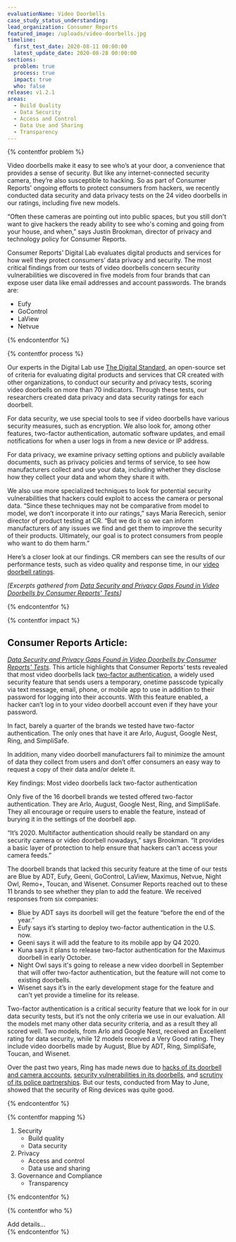 ```yaml
---
evaluationName: Video Doorbells
case_study_status_understanding:
lead_organization: Consumer Reports
featured_image: /uploads/video-doorbells.jpg
timeline:
  first_test_date: 2020-08-11 00:00:00
  latest_update_date: 2020-08-28 00:00:00
sections:
  problem: true
  process: true
  impact: true
  who: false
release: v1.2.1
areas:
  - Build Quality
  - Data Security
  - Access and Control
  - Data Use and Sharing
  - Transparency
---
```


{% contentfor problem %}
<div class="editable mt-3">
<p>Video doorbells make it easy to see who&rsquo;s at your door, a
convenience that provides a sense of security. But like any
internet-connected security camera, they&rsquo;re also susceptible to
hacking. So as part of Consumer Reports' ongoing efforts to protect
consumers from hackers, we recently conducted data security and data privacy
tests on the 24 video doorbells in our ratings, including five new
models.</p><p>&ldquo;Often these cameras are pointing out into public
spaces, but you still don't want to give hackers the ready ability to see
who's coming and going from your house, and when,&rdquo; says Justin
Brookman, director of privacy and technology policy for Consumer
Reports.&nbsp;</p><p>Consumer Reports&rsquo; Digital Lab evaluates digital
products and services for how well they protect consumers&rsquo; data
privacy and security. The most critical findings from our tests of video
doorbells concern security vulnerabilities we discovered in five models from
four brands that can expose user data like email addresses and account
passwords. The brands
are:</p><ul><li>Eufy</li><li>GoControl</li><li>LaView</li><li>Netvue</li></ul>
</div>
{% endcontentfor %}

{% contentfor process %}
<div class="editable mt-3">
<p>Our experts in the Digital Lab use <a
href="https://www.thedigitalstandard.org/">The Digital Standard</a>, an
open-source set of criteria for evaluating digital products and services
that CR created with other organizations, to conduct our security and
privacy tests, scoring video doorbells on more than 70 indicators. Through
these tests, our researchers created data privacy and data security ratings
for each doorbell.</p><p>For data security, we use special tools to see if
video doorbells have various security measures, such as encryption. We also
look for, among other features, two-factor authentication, automatic
software updates, and email notifications for when a user logs in from a new
device or IP address.</p><p>For data privacy, we examine privacy setting
options and publicly available documents, such as privacy policies and terms
of service, to see how manufacturers collect and use your data, including
whether they disclose how they collect your data and whom they share it
with.</p><p>We also use more specialized techniques to look for potential
security vulnerabilities that hackers could exploit to access the camera or
personal data. &ldquo;Since these techniques may not be comparative from
model to model, we don&rsquo;t incorporate it into our ratings,&rdquo; says
Maria Rerecich, senior director of product testing at CR. &ldquo;But we do
it so we can inform manufacturers of any issues we find and get them to
improve the security of their products. Ultimately, our goal is to protect
consumers from people who want to do them harm.&rdquo;</p><p>Here&rsquo;s a
closer look at our findings. CR members can see the results of our
performance tests, such as video quality and response time, in our <a
href="https://www.consumerreports.org/products/home-security-cameras-200099/video-doorbells-200100/view2/">video
doorbell ratings</a>.&nbsp;</p><p><em>[Excerpts gathered from </em><a
href="https://www.consumerreports.org/video-doorbells/data-security-data-privacy-gaps-found-in-video-doorbells/"><em>Data
Security and Privacy Gaps Found in Video Doorbells by Consumer Reports'
Tests</em></a><em>]</em></p>
</div>
{% endcontentfor %}

{% contentfor impact %}
<div class="editable mt-3">
<h2>Consumer Reports Article:</h2><p><a
href="https://www.consumerreports.org/video-doorbells/data-security-data-privacy-gaps-found-in-video-doorbells/"><em>Data
Security and Privacy Gaps Found in Video Doorbells by Consumer Reports'
Tests</em></a>. This article highlights that Consumer Reports&rsquo; tests
revealed that most video doorbells lack <a
href="https://www.consumerreports.org/digital-security/best-way-to-use-two-factor-authentication/">two-factor
authentication</a>, a widely used security feature that sends users a
temporary, onetime passcode typically via text message, email, phone, or
mobile app to use in addition to their password for logging into their
accounts. With this feature enabled, a hacker can&rsquo;t log in to your
video doorbell account even if they have your password.</p><p>In fact,
barely a quarter of the brands we tested have two-factor authentication. The
only ones that have it are Arlo, August, Google Nest, Ring, and
SimpliSafe.</p><p>In addition, many video doorbell manufacturers fail to
minimize the amount of data they collect from users and don&rsquo;t offer
consumers an easy way to request a copy of their data and/or delete
it.</p><p>Key findings: Most video doorbells lack two-factor
authentication</p><p>Only five of the 16 doorbell brands we tested offered
two-factor authentication. They are Arlo, August, Google Nest, Ring, and
SimpliSafe. They all encourage or require users to enable the feature,
instead of burying it in the settings of the doorbell
app.</p><p>&ldquo;It&rsquo;s 2020. Multifactor authentication should really
be standard on any security camera or video doorbell nowadays,&rdquo; says
Brookman. &ldquo;It provides a basic layer of protection to help ensure that
hackers can't access your camera feeds.&rdquo;</p><p>The doorbell brands
that lacked this security feature at the time of our tests are Blue by ADT,
Eufy, Geeni, GoControl, LaView, Maximus, Netvue, Night Owl, Remo+, Toucan,
and Wisenet. Consumer Reports reached out to these 11 brands to see whether
they plan to add the feature. We received responses from six
companies:</p><ul><li>Blue by ADT says its doorbell will get the feature
&ldquo;before the end of the year.&rdquo;</li><li>Eufy says it&rsquo;s
starting to deploy two-factor authentication in the U.S. now.</li><li>Geeni
says it will add the feature to its mobile app by Q4 2020.</li><li>Kuna says
it plans to release two-factor authentication for the Maximus doorbell in
early October.</li><li>Night Owl says it's going to release a new video
doorbell in September that will offer two-factor authentication, but the
feature will not come to existing doorbells.</li><li>Wisenet says it&rsquo;s
in the early development stage for the feature and can&rsquo;t yet provide a
timeline for its release.</li></ul><p>Two-factor authentication is a
critical security feature that we look for in our data security tests, but
it&rsquo;s not the only criteria we use in our evaluation. All the models
met many other data security criteria, and as a result they all scored well.
Two models, from Arlo and Google Nest, received an Excellent rating for data
security, while 12 models received a Very Good rating. They include video
doorbells made by August, Blue by ADT, Ring, SimpliSafe, Toucan, and
Wisenet.</p><p>Over the past two years, Ring has made news due to <a
href="https://www.consumerreports.org/hacking/ring-doorbell-accounts-may-be-vulnerable-to-hackers/">hacks
of its doorbell and camera accounts</a>, <a
href="https://www.theinformation.com/articles/how-amazons-latest-security-device-let-people-spy-on-you">security
vulnerabilities in its doorbells</a>, and <a
href="https://oversight.house.gov/news/press-releases/oversight-subcommittee-seeks-information-about-ring-s-agreements-with-police-and">scrutiny
of its police partnerships</a>. But our tests, conducted from May to June,
showed that the security of Ring devices was quite good.</p>
</div>
{% endcontentfor %}

{% contentfor mapping %}
<div class="editable mt-3">
<ol><li>Security<ul><li>Build quality</li><li>Data
security</li></ul></li><li>Privacy<ul><li>Access and control</li><li>Data
use and sharing</li></ul></li><li>Governance and
Compliance<ul><li>Transparency</li></ul></li></ol>
</div>
{% endcontentfor %}

{% contentfor who %}
<div class="editable mt-3">
Add details...
</div>
{% endcontentfor %}


